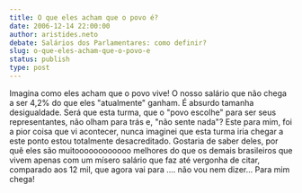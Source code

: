 ```yaml
---
title: O que eles acham que o povo é?
date: 2006-12-14 22:00:00
author: aristides.neto
debate: Salários dos Parlamentares: como definir?
slug: o-que-eles-acham-que-o-povo-e
status: publish 
type: post
---
```


Imagina como eles acham que o povo vive! O nosso salário que não chega a ser 4,2% do que eles "atualmente" ganham. É absurdo tamanha desigualdade. Será que esta turma, que o "povo escolhe" para ser seus representantes, não olham para trás e, "não sente nada"? Este para mim, foi a pior coisa que vi acontecer, nunca imaginei que esta turma iria chegar a este ponto estou totalmente desacreditado. Gostaria de saber deles, por quê eles são muitoooooooooooo melhores do que os demais brasileiros que vivem apenas com um mísero salário que faz até vergonha de citar, comparado aos 12 mil, que agora vai para .... não vou nem dizer... Para mim chega!
